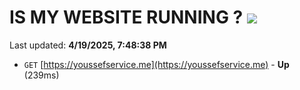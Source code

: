 # IS MY WEBSITE RUNNING ? [![](https://img.shields.io/static/v1?label=Sponsor&message=%E2%9D%A4&logo=GitHub&color=%23fe8e86)](https://github.com/sponsors/Youssef-Lehmam)

Last updated: **4/19/2025, 7:48:38 PM**

- `GET` [https://youssefservice.me](https://youssefservice.me) - **Up** (239ms)
